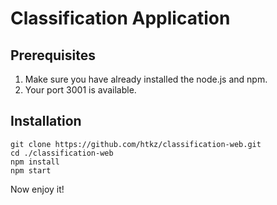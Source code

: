 # Classification Application

## Prerequisites
1. Make sure you have already installed the node.js and npm.
2. Your port 3001 is available.

## Installation

```
git clone https://github.com/htkz/classification-web.git
cd ./classification-web
npm install
npm start
```
Now enjoy it!



